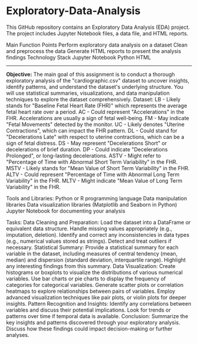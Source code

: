 # Exploratory-Data-Analysis
This GitHub repository contains an Exploratory Data Analysis (EDA) project. The project includes Jupyter Notebook files, a data file, and HTML reports.

Main Function Points
Perform exploratory data analysis on a dataset
Clean and preprocess the data
Generate HTML reports to present the analysis findings
Technology Stack
Jupyter Notebook
Python
HTML

------------------------------------------------------------------------------------------------------------------------------------------------------------

**Objective:**
The main goal of this assignment is to conduct a thorough exploratory analysis of the "cardiographic.csv" dataset to uncover insights, identify patterns, and understand the dataset's underlying structure. You will use statistical summaries, visualizations, and data manipulation techniques to explore the dataset comprehensively.
Dataset:
LB - Likely stands for "Baseline Fetal Heart Rate (FHR)" which represents the average fetal heart rate over a period.
AC - Could represent "Accelerations" in the FHR. Accelerations are usually a sign of fetal well-being.
FM - May indicate "Fetal Movements" detected by the monitor.
UC - Likely denotes "Uterine Contractions", which can impact the FHR pattern.
DL - Could stand for "Decelerations Late" with respect to uterine contractions, which can be a sign of fetal distress.
DS - May represent "Decelerations Short" or decelerations of brief duration.
DP - Could indicate "Decelerations Prolonged", or long-lasting decelerations.
ASTV - Might refer to "Percentage of Time with Abnormal Short Term Variability" in the FHR.
MSTV - Likely stands for "Mean Value of Short Term Variability" in the FHR.
ALTV - Could represent "Percentage of Time with Abnormal Long Term Variability" in the FHR.
MLTV - Might indicate "Mean Value of Long Term Variability" in the FHR.


Tools and Libraries:
Python or R programming language
Data manipulation libraries 
Data visualization libraries (Matplotlib and Seaborn in Python)
Jupyter Notebook for documenting your analysis


Tasks:
Data Cleaning and Preparation:
Load the dataset into a DataFrame or equivalent data structure.
Handle missing values appropriately (e.g., imputation, deletion).
Identify and correct any inconsistencies in data types (e.g., numerical values stored as strings).
Detect and treat outliers if necessary.
Statistical Summary:
Provide a statistical summary for each variable in the dataset, including measures of central tendency (mean, median) and dispersion (standard deviation, interquartile range).
Highlight any interesting findings from this summary.
Data Visualization:
Create histograms or boxplots to visualize the distributions of various numerical variables.
Use bar charts or pie charts to display the frequency of categories for categorical variables.
Generate scatter plots or correlation heatmaps to explore relationships between pairs of variables.
Employ advanced visualization techniques like pair plots, or violin plots for deeper insights.
Pattern Recognition and Insights:
Identify any correlations between variables and discuss their potential implications.
Look for trends or patterns over time if temporal data is available.
Conclusion:
Summarize the key insights and patterns discovered through your exploratory analysis.	
Discuss how these findings could impact decision-making or further analyses.
